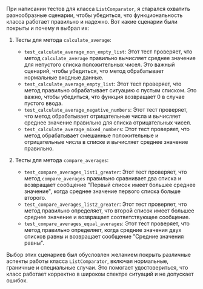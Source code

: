 При написании тестов для класса `ListComparator`, я старался охватить разнообразные сценарии, чтобы убедиться, что функциональность класса работает правильно и надежно. Вот какие сценарии были покрыты и почему я выбрал их:

1. Тесты для метода `calculate_average`:
   - `test_calculate_average_non_empty_list`: Этот тест проверяет, что метод `calculate_average` правильно вычисляет среднее значение для непустого списка положительных чисел. Это важный сценарий, чтобы убедиться, что метод обрабатывает нормальные входные данные.
   - `test_calculate_average_empty_list`: Этот тест проверяет, что метод правильно обрабатывает ситуацию с пустым списком. Это важно, чтобы убедиться, что функция возвращает 0 в случае пустого ввода.
   - `test_calculate_average_negative_numbers`: Этот тест проверяет, что метод обрабатывает отрицательные числа и вычисляет среднее значение правильно для списка отрицательных чисел.
   - `test_calculate_average_mixed_numbers`: Этот тест проверяет, что метод обрабатывает смешанные положительные и отрицательные числа в списке и вычисляет среднее значение правильно.

2. Тесты для метода `compare_averages`:
   - `test_compare_averages_list1_greater`: Этот тест проверяет, что метод `compare_averages` правильно сравнивает два списка и возвращает сообщение "Первый список имеет большее среднее значение", когда среднее значение первого списка больше второго.
   - `test_compare_averages_list2_greater`: Этот тест проверяет, что метод правильно определяет, что второй список имеет большее среднее значение и возвращает соответствующее сообщение.
   - `test_compare_averages_equal_averages`: Этот тест проверяет, что метод правильно определяет, когда средние значения двух списков равны и возвращает сообщение "Средние значения равны".

Выбор этих сценариев был обусловлен желанием покрыть различные аспекты работы класса `ListComparator`, включая нормальные, граничные и специальные случаи. Это помогает удостовериться, что класс работает корректно в широком спектре ситуаций и не допускает ошибок.

